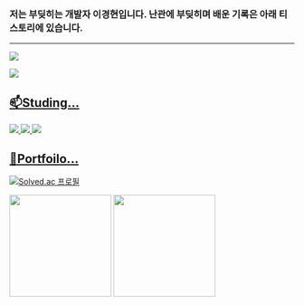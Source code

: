 ### 저는 부딪히는 개발자 이경현입니다. 난관에 부딪히며 배운 기록은 아래 티스토리에 있습니다.
-------------------------------------------------
<a href="https://lightcometrue.tistory.com/"><img src="https://img.shields.io/badge/Tistory-FFFFFF?style=flat-square&logo=tistory&logoColor=black"/>

<a href="https://www.instagram.com/dalcom_cat_/"><img src="https://img.shields.io/badge/Instagram-E4405F?style=flat-square&logo=Instagram&logoColor=white&link=https://www.instagram.com/dalcom_cat_/"/>

## 📫Studing...<br/>
<img src="https://img.shields.io/badge/C++-00599C8?style=flat-square&logo=cplusplus&logoColor=white"/> <img src="https://img.shields.io/badge/Unity-FFFFFF?style=flat-square&logo=unity&logoColor=black"/> <img src="https://img.shields.io/badge/UnrealEngine-0E1128?style=flat-square&logo=unrealengine&logoColor=white"/>

## 🔭Portfoilo... <br/>

[![Solved.ac
프로필](http://mazassumnida.wtf/api/v2/generate_badge?boj=realslow96)](https://solved.ac/realslow96)
<p>
  <img height="180em" src="https://github-readme-stats.vercel.app/api?username=kazzha&show_icons=true&include_all_commits=true&bg_color=30,e96443,904e95&title_color=fff&text_color=fff">
  <img height="180em" src="https://github-readme-stats.vercel.app/api/top-langs/?username=kazzha&layout=compact&bg_color=30,e96443,904e95&title_color=fff&text_color=fff">
</p>


<!--
**kazzha/kazzha** is a ✨ _special_ ✨ repository because its `README.md` (this file) appears on your GitHub profile.

Here are some ideas to get you started:

- 🔭 I’m currently working on ...
- 🌱 I’m currently learning ...
- 👯 I’m looking to collaborate on ...
- 🤔 I’m looking for help with ...
- 💬 Ask me about ...
- 📫 How to reach me: ...
- 😄 Pronouns: ...
- ⚡ Fun fact: ...
-->
